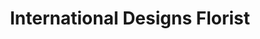 ---
title: "International Designs Florist"
url: /fort-wayne/international-designs-florist/
shop: Blumen
---